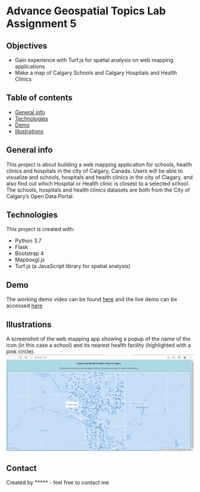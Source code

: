 # Advance Geospatial Topics Lab Assignment 5

## Objectives
* Gain experience with Turf.js for spatial analysis on web mapping applications
* Make a map of Calgary Schools and Calgary Hospitals and Health Clinics

## Table of contents
* [General info](#general-info)
* [Technologies](#technologies)
* [Demo](#demo)
* [Illustrations](#illustrations)

## General info
 This project is about building a web mapping application for schools, health clinics and hospitals in the city of Calgary, Canada. Users will be able to visualize and schools, hospitals and health clinics in the city of Clagary, and also find out which Hospital or Health clinic is closest to a selected school.
 The schools, hospitals and health clinics datasets are both from the City of Calgary’s Open Data Portal. 

## Technologies
This project is created with:
* Python 3.7
* Flask
* Bootstrap 4
* Mapboxgl.js
* Turf.js (a JavaScript library for spatial analysis)

## Demo
The working demo video can be found [here](https://youtu.be/dt6kH-vwWhc) and the live demo can be accessed [here](https://timeless-h.github.io/Lab4/templates/map_page.html)

## Illustrations
A screenshot of the web mapping app showing a popup of the name of the icon (in this case a school) and its nearest health facility (highlighted with a pink circle).
![Web map homepage](./Lab4_Homepage.png)

## Contact
Created by ***** - feel free to contact me
